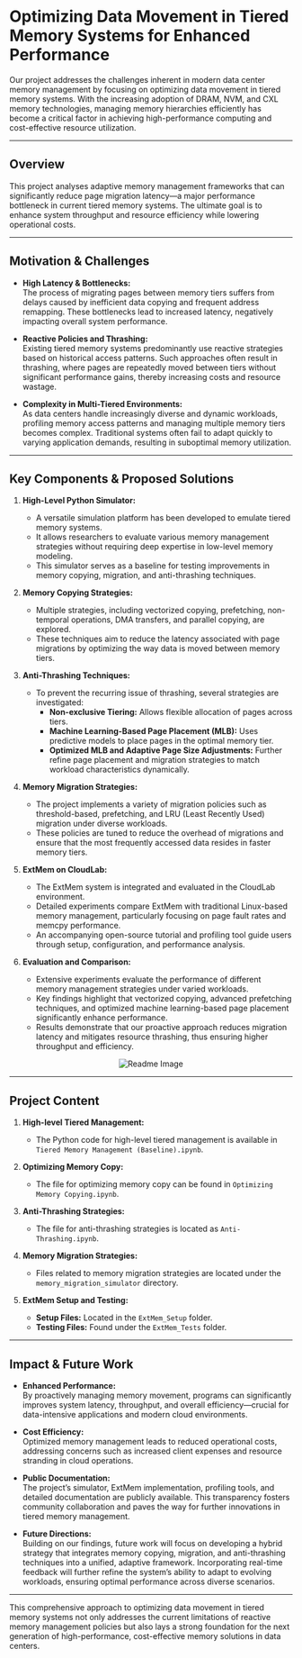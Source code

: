 # Optimizing Data Movement in Tiered Memory Systems for Enhanced Performance

Our project addresses the challenges inherent in modern data center memory management by focusing on optimizing data movement in tiered memory systems. With the increasing adoption of DRAM, NVM, and CXL memory technologies, managing memory hierarchies efficiently has become a critical factor in achieving high-performance computing and cost-effective resource utilization.

---

## Overview

This project analyses adaptive memory management frameworks that can significantly reduce page migration latency—a major performance bottleneck in current tiered memory systems. The ultimate goal is to enhance system throughput and resource efficiency while lowering operational costs.

---

## Motivation & Challenges

- **High Latency & Bottlenecks:**  
  The process of migrating pages between memory tiers suffers from delays caused by inefficient data copying and frequent address remapping. These bottlenecks lead to increased latency, negatively impacting overall system performance.

- **Reactive Policies and Thrashing:**  
  Existing tiered memory systems predominantly use reactive strategies based on historical access patterns. Such approaches often result in thrashing, where pages are repeatedly moved between tiers without significant performance gains, thereby increasing costs and resource wastage.

- **Complexity in Multi-Tiered Environments:**  
  As data centers handle increasingly diverse and dynamic workloads, profiling memory access patterns and managing multiple memory tiers becomes complex. Traditional systems often fail to adapt quickly to varying application demands, resulting in suboptimal memory utilization.

---

## Key Components & Proposed Solutions

1. **High-Level Python Simulator:**  
   - A versatile simulation platform has been developed to emulate tiered memory systems.  
   - It allows researchers to evaluate various memory management strategies without requiring deep expertise in low-level memory modeling.
   - This simulator serves as a baseline for testing improvements in memory copying, migration, and anti-thrashing techniques.

2. **Memory Copying Strategies:**  
   - Multiple strategies, including vectorized copying, prefetching, non-temporal operations, DMA transfers, and parallel copying, are explored.  
   - These techniques aim to reduce the latency associated with page migrations by optimizing the way data is moved between memory tiers.

3. **Anti-Thrashing Techniques:**  
   - To prevent the recurring issue of thrashing, several strategies are investigated:
     - **Non-exclusive Tiering:** Allows flexible allocation of pages across tiers.
     - **Machine Learning-Based Page Placement (MLB):** Uses predictive models to place pages in the optimal memory tier.
     - **Optimized MLB and Adaptive Page Size Adjustments:** Further refine page placement and migration strategies to match workload characteristics dynamically.

4. **Memory Migration Strategies:**  
   - The project implements a variety of migration policies such as threshold-based, prefetching, and LRU (Least Recently Used) migration under diverse workloads.
   - These policies are tuned to reduce the overhead of migrations and ensure that the most frequently accessed data resides in faster memory tiers.

5. **ExtMem on CloudLab:**  
   - The ExtMem system is integrated and evaluated in the CloudLab environment.
   - Detailed experiments compare ExtMem with traditional Linux-based memory management, particularly focusing on page fault rates and memcpy performance.
   - An accompanying open-source tutorial and profiling tool guide users through setup, configuration, and performance analysis.

6. **Evaluation and Comparison:**  
   - Extensive experiments evaluate the performance of different memory management strategies under varied workloads.
   - Key findings highlight that vectorized copying, advanced prefetching techniques, and optimized machine learning-based page placement significantly enhance performance.
   - Results demonstrate that our proactive approach reduces migration latency and mitigates resource thrashing, thus ensuring higher throughput and efficiency.

<p align="center">
  <img src="https://github.com/user-attachments/assets/c0b4fbc8-1fac-4e4a-a519-fb62c92bded3" alt="Readme Image">
</p>

---

## Project Content

1. **High-level Tiered Management:**  
   - The Python code for high-level tiered management is available in `Tiered Memory Management (Baseline).ipynb`.

2. **Optimizing Memory Copy:**  
   - The file for optimizing memory copy can be found in `Optimizing Memory Copying.ipynb`.

3. **Anti-Thrashing Strategies:**  
   - The file for anti-thrashing strategies is located as `Anti-Thrashing.ipynb`.

4. **Memory Migration Strategies:**  
   - Files related to memory migration strategies are located under the `memory_migration_simulator` directory.

5. **ExtMem Setup and Testing:**  
   - **Setup Files:** Located in the `ExtMem_Setup` folder.  
   - **Testing Files:** Found under the `ExtMem_Tests` folder.

---

## Impact & Future Work

- **Enhanced Performance:**  
  By proactively managing memory movement, programs can significantly improves system latency, throughput, and overall efficiency—crucial for data-intensive applications and modern cloud environments.

- **Cost Efficiency:**  
  Optimized memory management leads to reduced operational costs, addressing concerns such as increased client expenses and resource stranding in cloud operations.

- **Public Documentation:**  
  The project’s simulator, ExtMem implementation, profiling tools, and detailed documentation are publicly available. This transparency fosters community collaboration and paves the way for further innovations in tiered memory management.

- **Future Directions:**  
  Building on our findings, future work will focus on developing a hybrid strategy that integrates memory copying, migration, and anti-thrashing techniques into a unified, adaptive framework. Incorporating real-time feedback will further refine the system’s ability to adapt to evolving workloads, ensuring optimal performance across diverse scenarios.

---

This comprehensive approach to optimizing data movement in tiered memory systems not only addresses the current limitations of reactive memory management policies but also lays a strong foundation for the next generation of high-performance, cost-effective memory solutions in data centers.

